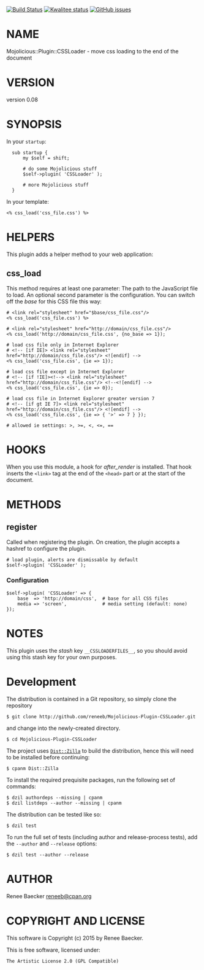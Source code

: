 [![Build Status](https://travis-ci.org/reneeb/Mojolicious-Plugin-CSSLoader.svg?branch=master)](https://travis-ci.org/reneeb/Mojolicious-Plugin-CSSLoader)
[![Kwalitee status](http://cpants.cpanauthors.org/dist/Mojolicious-Plugin-CSSLoader.png)](http://cpants.charsbar.org/dist/overview/Mojolicious-Plugin-CSSLoader)
[![GitHub issues](https://img.shields.io/github/issues/reneeb/Mojolicious-Plugin-CSSLoader.svg)](https://github.com/reneeb/Mojolicious-Plugin-CSSLoader/issues)

# NAME

Mojolicious::Plugin::CSSLoader - move css loading to the end of the document

# VERSION

version 0.08

# SYNOPSIS

In your `startup`:

      sub startup {
          my $self = shift;
    
          # do some Mojolicious stuff
          $self->plugin( 'CSSLoader' );

          # more Mojolicious stuff
      }

In your template:

    <% css_load('css_file.css') %>

# HELPERS

This plugin adds a helper method to your web application:

## css\_load

This method requires at least one parameter: The path to the JavaScript file to load.
An optional second parameter is the configuration. You can switch off the _base_ for
this CSS file this way:

    # <link rel="stylesheet" href="$base/css_file.css"/>
    <% css_load('css_file.css') %>
    
    # <link rel="stylesheet" href="http://domain/css_file.css"/>
    <% css_load('http://domain/css_file.css', {no_base => 1});
    
    # load css file only in Internet Explorer
    # <!-- [if IE]> <link rel="stylesheet" href="http://domain/css_file.css"/> <![endif] -->
    <% css_load('css_file.css', {ie => 1});
    
    # load css file except in Internet Explorer
    # <!-- [if !IE]><!--> <link rel="stylesheet" href="http://domain/css_file.css"/> <!--<![endif] -->
    <% css_load('css_file.css', {ie => 0});
    
    # load css file in Internet Explorer greater version 7
    # <!-- [if gt IE 7]> <link rel="stylesheet" href="http://domain/css_file.css"/> <![endif] -->
    <% css_load('css_file.css', {ie => { '>' => 7 } });
    
    # allowed ie settings: >, >=, <, <=, ==

# HOOKS

When you use this module, a hook for _after\_render_ is installed. That hook inserts
the `<link>` tag at the end of the `<head>` part or at the start of the
document.

# METHODS

## register

Called when registering the plugin. On creation, the plugin accepts a hashref to configure the plugin.

    # load plugin, alerts are dismissable by default
    $self->plugin( 'CSSLoader' );

### Configuration

    $self->plugin( 'CSSLoader' => {
        base  => 'http://domain/css',  # base for all CSS files
        media => 'screen',             # media setting (default: none)
    });

# NOTES

This plugin uses the _stash_ key `__CSSLOADERFILES__`, so you should avoid using
this stash key for your own purposes.



# Development

The distribution is contained in a Git repository, so simply clone the
repository

```
$ git clone http://github.com/reneeb/Mojolicious-Plugin-CSSLoader.git
```

and change into the newly-created directory.

```
$ cd Mojolicious-Plugin-CSSLoader
```

The project uses [`Dist::Zilla`](https://metacpan.org/pod/Dist::Zilla) to
build the distribution, hence this will need to be installed before
continuing:

```
$ cpanm Dist::Zilla
```

To install the required prequisite packages, run the following set of
commands:

```
$ dzil authordeps --missing | cpanm
$ dzil listdeps --author --missing | cpanm
```

The distribution can be tested like so:

```
$ dzil test
```

To run the full set of tests (including author and release-process tests),
add the `--author` and `--release` options:

```
$ dzil test --author --release
```

# AUTHOR

Renee Baecker <reneeb@cpan.org>

# COPYRIGHT AND LICENSE

This software is Copyright (c) 2015 by Renee Baecker.

This is free software, licensed under:

    The Artistic License 2.0 (GPL Compatible)
